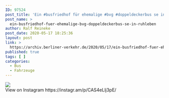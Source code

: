 ```yaml
---
ID: 97524
post_title: 'Ein #busfriedhof für ehemalige #bvg #doppeldeckerbus se in Ruhleben.'
post_name: >
  ein-busfriedhof-fuer-ehemalige-bvg-doppeldeckerbus-se-in-ruhleben
author: Ralf Reineke
post_date: 2020-05-17 18:25:36
layout: post
link: >
  https://archiv.berliner-verkehr.de/2020/05/17/ein-busfriedhof-fuer-ehemalige-bvg-doppeldeckerbus-se-in-ruhleben/
published: true
tags: [ ]
categories:
  - Bus
  - Fahrzeuge
---
```

<div><img src='https://scontent-iad3-1.cdninstagram.com/v/t51.2885-15/97206341_2635184433406488_1805928610524292367_n.jpg?_nc_cat=101&_nc_sid=8ae9d6&_nc_ohc=Dy2X13ryPloAX_KB5EA&_nc_ht=scontent-iad3-1.cdninstagram.com&oh=ca788262f4967549031fd46eb886caad&oe=5EE7F868' style='max-width:600px;' /><br/><div>View on Instagram https://instagr.am/p/CAS4eLlj3pE/</div></div>